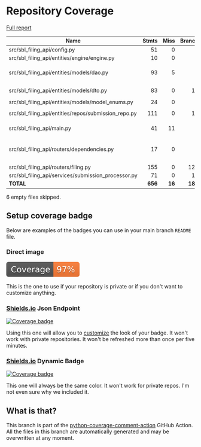 # Repository Coverage

[Full report](https://htmlpreview.github.io/?https://github.com/cfpb/sbl-filing-api/blob/python-coverage-comment-action-data/htmlcov/index.html)

| Name                                                    |    Stmts |     Miss |   Branch |   BrPart |   Cover |   Missing |
|-------------------------------------------------------- | -------: | -------: | -------: | -------: | ------: | --------: |
| src/sbl\_filing\_api/config.py                          |       51 |        0 |        8 |        1 |     98% |    14->18 |
| src/sbl\_filing\_api/entities/engine/engine.py          |       10 |        0 |        0 |        0 |    100% |           |
| src/sbl\_filing\_api/entities/models/dao.py             |       93 |        5 |        0 |        0 |     95% |40, 59, 74, 94, 121 |
| src/sbl\_filing\_api/entities/models/dto.py             |       83 |        0 |       10 |        2 |     98% |65->69, 69->73 |
| src/sbl\_filing\_api/entities/models/model\_enums.py    |       24 |        0 |        0 |        0 |    100% |           |
| src/sbl\_filing\_api/entities/repos/submission\_repo.py |      111 |        0 |       18 |        2 |     98% |61->63, 68->70 |
| src/sbl\_filing\_api/main.py                            |       41 |       11 |        2 |        0 |     74% |35-40, 44-48 |
| src/sbl\_filing\_api/routers/dependencies.py            |       17 |        0 |        8 |        2 |     92% |13->exit, 21->exit |
| src/sbl\_filing\_api/routers/filing.py                  |      155 |        0 |      120 |        0 |    100% |           |
| src/sbl\_filing\_api/services/submission\_processor.py  |       71 |        0 |       14 |        0 |    100% |           |
|                                               **TOTAL** |  **656** |   **16** |  **180** |    **7** | **97%** |           |

6 empty files skipped.


## Setup coverage badge

Below are examples of the badges you can use in your main branch `README` file.

### Direct image

[![Coverage badge](https://raw.githubusercontent.com/cfpb/sbl-filing-api/python-coverage-comment-action-data/badge.svg)](https://htmlpreview.github.io/?https://github.com/cfpb/sbl-filing-api/blob/python-coverage-comment-action-data/htmlcov/index.html)

This is the one to use if your repository is private or if you don't want to customize anything.

### [Shields.io](https://shields.io) Json Endpoint

[![Coverage badge](https://img.shields.io/endpoint?url=https://raw.githubusercontent.com/cfpb/sbl-filing-api/python-coverage-comment-action-data/endpoint.json)](https://htmlpreview.github.io/?https://github.com/cfpb/sbl-filing-api/blob/python-coverage-comment-action-data/htmlcov/index.html)

Using this one will allow you to [customize](https://shields.io/endpoint) the look of your badge.
It won't work with private repositories. It won't be refreshed more than once per five minutes.

### [Shields.io](https://shields.io) Dynamic Badge

[![Coverage badge](https://img.shields.io/badge/dynamic/json?color=brightgreen&label=coverage&query=%24.message&url=https%3A%2F%2Fraw.githubusercontent.com%2Fcfpb%2Fsbl-filing-api%2Fpython-coverage-comment-action-data%2Fendpoint.json)](https://htmlpreview.github.io/?https://github.com/cfpb/sbl-filing-api/blob/python-coverage-comment-action-data/htmlcov/index.html)

This one will always be the same color. It won't work for private repos. I'm not even sure why we included it.

## What is that?

This branch is part of the
[python-coverage-comment-action](https://github.com/marketplace/actions/python-coverage-comment)
GitHub Action. All the files in this branch are automatically generated and may be
overwritten at any moment.